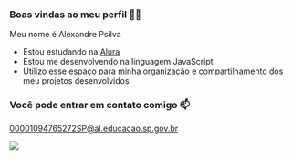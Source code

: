 ### Boas vindas ao meu perfil 💚💚
Meu nome é Alexandre Psilva

- Estou estudando na [Alura](https://www.alura.com.br)
- Estou me desenvolvendo na linguagem JavaScript
- Utilizo esse espaço para minha organização e compartilhamento dos meu projetos desenvolvidos

### Você pode entrar em contato comigo 📫

00001094765272SP@al.educacao.sp.gov.br

![](https://tenor.com/b1Ao4.gif)
